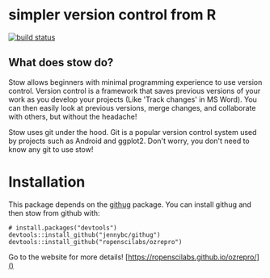 # simpler version control from R

[![build status](https://travis-ci.org/ropenscilabs/ozrepro.svg?branch=master)](https://travis-ci.org/ropenscilabs/ozrepro)

## What does stow do?

Stow allows beginners with minimal programming experience to use version control. Version control is a framework that saves previous versions of your work as you develop your projects (Like 'Track changes' in MS Word). You can then easily look at previous versions, merge changes, and collaborate with others, but without the headache! 

Stow uses git under the hood. Git is a popular version control system used by projects such as Android and ggplot2. Don't worry, you don't need to know any git to use stow!

# Installation

This package depends on the [githug](https://github.com/jennybc/githug) package. You can install githug and then stow from github with:

```
# install.packages("devtools")
devtools::install_github("jennybc/githug")
devtools::install_github("ropenscilabs/ozrepro")
```

Go to the website for more details! [https://ropenscilabs.github.io/ozrepro/]()


